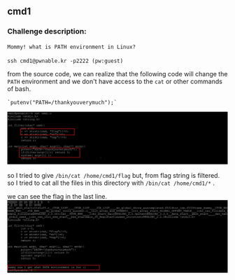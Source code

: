 ## cmd1

### Challenge description:

    Mommy! what is PATH environment in Linux?

    ssh cmd1@pwnable.kr -p2222 (pw:guest)

from the source code, we can realize that the following code will change the `PATH` environment and we don't have access to the `cat` or other commands of bash.

    `putenv("PATH=/thankyouverymuch");`
![App Screenshot](https://github.com/majidgourkani/PWN-writeups/blob/main/images/cmd1-1.png)

so I tried to give `/bin/cat /home/cmd1/flag`
but, from flag string is filtered. so I tried to cat all the files in this directory with `/bin/cat /home/cmd1/*` .

we can see the flag in the last line.
![App Screenshot](https://github.com/majidgourkani/PWN-writeups/blob/main/images/cmd1-2.png)
